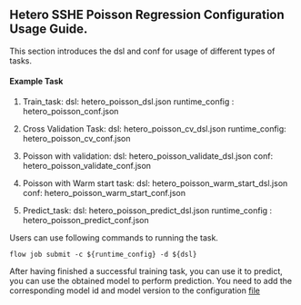 ## Hetero SSHE Poisson Regression Configuration Usage Guide.

This section introduces the dsl and conf for usage of different types of tasks.

#### Example Task

1. Train_task:
    dsl: hetero_poisson_dsl.json
    runtime_config : hetero_poisson_conf.json

2. Cross Validation Task:
    dsl: hetero_poisson_cv_dsl.json
    runtime_config: hetero_poisson_cv_conf.json

3. Poisson with validation:
    dsl: hetero_poisson_validate_dsl.json
    conf: hetero_poisson_validate_conf.json

4. Poisson with Warm start task:
    dsl: hetero_poisson_warm_start_dsl.json
    conf: hetero_poisson_warm_start_conf.json

5. Predict_task:
    dsl: hetero_poisson_predict_dsl.json
    runtime_config : hetero_poisson_predict_conf.json


Users can use following commands to running the task.

    flow job submit -c ${runtime_config} -d ${dsl}

After having finished a successful training task, you can use it to predict, you can use the obtained model to perform prediction. You need to add the corresponding model id and model version to the configuration [file](hetero_lr_normal_predict_conf.json)